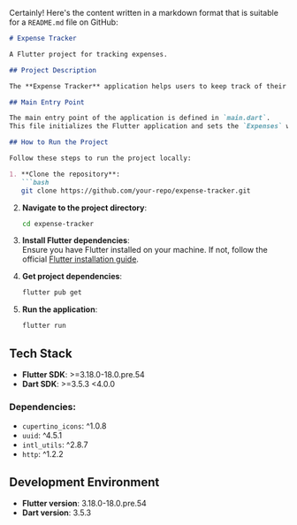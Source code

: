 Certainly! Here's the content written in a markdown format that is suitable for a `README.md` file on GitHub:

```markdown
# Expense Tracker

A Flutter project for tracking expenses.

## Project Description

The **Expense Tracker** application helps users to keep track of their daily expenses. It provides an intuitive interface to add, view, and manage expenses. The main screen displays a list of expenses and allows users to add new ones.

## Main Entry Point

The main entry point of the application is defined in `main.dart`.  
This file initializes the Flutter application and sets the `Expenses` widget as the home screen.

## How to Run the Project

Follow these steps to run the project locally:

1. **Clone the repository**:
   ```bash
   git clone https://github.com/your-repo/expense-tracker.git
   ```

2. **Navigate to the project directory**:
   ```bash
   cd expense-tracker
   ```

3. **Install Flutter dependencies**:  
   Ensure you have Flutter installed on your machine. If not, follow the official [Flutter installation guide](https://flutter.dev/docs/get-started/install).

4. **Get project dependencies**:
   ```bash
   flutter pub get
   ```

5. **Run the application**:
   ```bash
   flutter run
   ```

## Tech Stack

- **Flutter SDK**: >=3.18.0-18.0.pre.54
- **Dart SDK**: >=3.5.3 <4.0.0

### Dependencies:
- `cupertino_icons`: ^1.0.8
- `uuid`: ^4.5.1
- `intl_utils`: ^2.8.7
- `http`: ^1.2.2

## Development Environment

- **Flutter version**: 3.18.0-18.0.pre.54
- **Dart version**: 3.5.3


